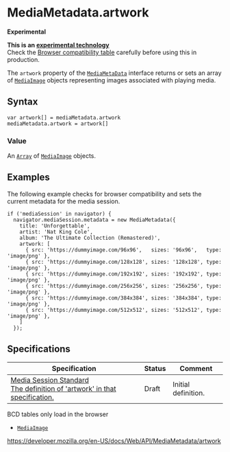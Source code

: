 MediaMetadata.artwork
=====================

**Experimental**

**This is an [experimental technology](https://developer.mozilla.org/en-US/docs/MDN/Guidelines/Conventions_definitions#experimental)**  
Check the [Browser compatibility table](#browser_compatibility) carefully before using this in production.

The `artwork` property of the [`MediaMetaData`](../mediametadata) interface returns or sets an array of [`MediaImage`](../mediaimage) objects representing images associated with playing media.

Syntax
------

    var artwork[] = mediaMetadata.artwork
    mediaMetadata.artwork = artwork[]

### Value

An [`Array`](https://developer.mozilla.org/en-US/docs/Web/JavaScript/Reference/Global_Objects/Array) of [`MediaImage`](../mediaimage) objects.

Examples
--------

The following example checks for browser compatibility and sets the current metadata for the media session.

    if ('mediaSession' in navigator) {
      navigator.mediaSession.metadata = new MediaMetadata({
        title: 'Unforgettable',
        artist: 'Nat King Cole',
        album: 'The Ultimate Collection (Remastered)',
        artwork: [
          { src: 'https://dummyimage.com/96x96',   sizes: '96x96',   type: 'image/png' },
          { src: 'https://dummyimage.com/128x128', sizes: '128x128', type: 'image/png' },
          { src: 'https://dummyimage.com/192x192', sizes: '192x192', type: 'image/png' },
          { src: 'https://dummyimage.com/256x256', sizes: '256x256', type: 'image/png' },
          { src: 'https://dummyimage.com/384x384', sizes: '384x384', type: 'image/png' },
          { src: 'https://dummyimage.com/512x512', sizes: '512x512', type: 'image/png' },
        ]
      });

Specifications
--------------

<table><thead><tr class="header"><th>Specification</th><th>Status</th><th>Comment</th></tr></thead><tbody><tr class="odd"><td><a href="https://w3c.github.io/mediasession/#dom-mediametadata-artwork">Media Session Standard<br />
<span class="small">The definition of 'artwork' in that specification.</span></a></td><td><span class="spec-draft">Draft</span></td><td>Initial definition.</td></tr></tbody></table>

BCD tables only load in the browser

-   [`MediaImage`](../mediaimage)

<a href="https://developer.mozilla.org/en-US/docs/Web/API/MediaMetadata/artwork" class="_attribution-link">https://developer.mozilla.org/en-US/docs/Web/API/MediaMetadata/artwork</a>
